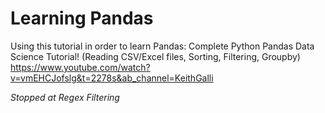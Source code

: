 # Learning Pandas

Using this tutorial in order to learn Pandas:
Complete Python Pandas Data Science Tutorial! (Reading CSV/Excel files, Sorting, Filtering, Groupby)
https://www.youtube.com/watch?v=vmEHCJofslg&t=2278s&ab_channel=KeithGalli

*Stopped at Regex Filtering* 